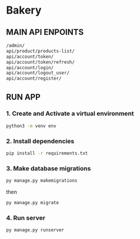 # Bakery


## MAIN API ENPOINTS
```bash
/admin/
api/product/products-list/
api/account/token/
api/account/token/refresh/
api/account/login/
api/account/logout_user/
api/account/register/

```
## RUN APP

### 1. Create and Activate a virtual environment

```bash
python3 -m venv env
```

### 2. Install dependencies

```bash
pip install -r requirements.txt
```

### 3. Make database migrations

```bash
py manage.py makemigrations
```

then

```bash
py manage.py migrate
```

### 4. Run server

```bash
py manage.py runserver
```
